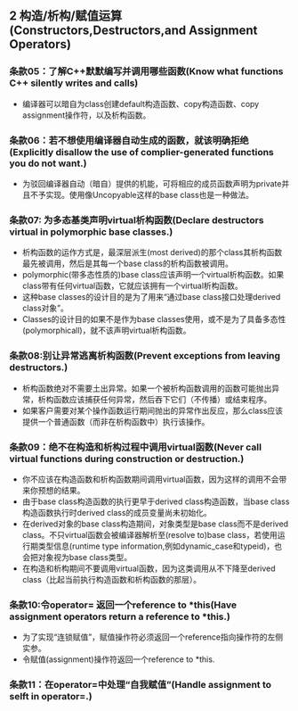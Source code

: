 ## 2 构造/析构/赋值运算(Constructors,Destructors,and Assignment Operators)
### 条款05：了解C++默默编写并调用哪些函数(Know what functions C++ silently writes and calls)
- 编译器可以暗自为class创建default构造函数、copy构造函数、copy assignment操作符，以及析构函数。


### 条款06：若不想使用编译器自动生成的函数，就该明确拒绝(Explicitly disallow the use of complier-generated functions you do not want.)
- 为驳回编译器自动（暗自）提供的机能，可将相应的成员函数声明为private并且不予实现。使用像Uncopyable这样的base class也是一种做法。


### 条款07: 为多态基类声明virtual析构函数(Declare destructors virtual in polymorphic base classes.)
- 析构函数的运作方式是，最深层派生(most derived)的那个class其析构函数最先被调用，然后是其每一个base class的析构函数被调用。
- polymorphic(带多态性质的)base class应该声明一个virtual析构函数。如果class带有任何virtual函数，它就应该拥有一个virtual析构函数。
- 这种base classes的设计目的是为了用来“通过base class接口处理derived class对象”。
- Classes的设计目的如果不是作为base classes使用，或不是为了具备多态性(polymorphicall)，就不该声明virtual析构函数。

### 条款08:别让异常逃离析构函数(Prevent exceptions from leaving destructors.)
- 析构函数绝对不需要土出异常。如果一个被析构函数调用的函数可能抛出异常，析构函数应该捕获任何异常，然后吞下它们（不传播）或结束程序。
- 如果客户需要对某个操作函数运行期间抛出的异常作出反应，那么class应该提供一个普通函数（而非在析构函数中）执行该操作。

### 条款09：绝不在构造和析构过程中调用virtual函数(Never call virtual functions during construction or destruction.)
- 你不应该在构造函数和析构函数期间调用virtual函数，因为这样的调用不会带来你预想的结果。
- 由于base class构造函数的执行更早于derived class构造函数，当base class构造函数执行时derived class的成员变量尚未初始化。
- 在derived对象的base class构造期间，对象类型是base class而不是derived class。不只virtual函数会被编译器解析至(resolve to)base class，若使用运行期类型信息(runtime type information,例如dynamic_case和typeid)，也会把对象视为base class类型。
- 在构造和析构期间不要调用virtual函数，因为这类调用从不下降至derived class（比起当前执行构造函数和析构函数的那层）。

### 条款10:令operator= 返回一个reference to *this(Have assignment operators return a reference to *this.)
- 为了实现“连锁赋值”，赋值操作符必须返回一个reference指向操作符的左侧实参。
- 令赋值(assignment)操作符返回一个reference to *this.

### 条款11：在operator=中处理“自我赋值”(Handle assignment to selft in operator=.)


